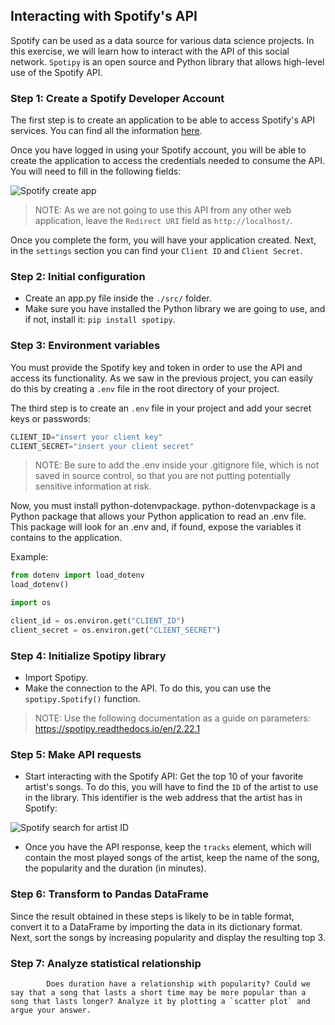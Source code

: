## Interacting with Spotify's API

Spotify can be used as a data source for various data science projects. In this exercise, we will learn how to interact with the API of this social network. `Spotipy` is an open source and Python library that allows high-level use of the Spotify API.

### Step 1: Create a Spotify Developer Account
The first step is to create an application to be able to access Spotify's API services. You can find all the information [here](https://developer.spotify.com/documentation/web-api).

Once you have logged in using your Spotify account, you will be able to create the application to access the credentials needed to consume the API. You will need to fill in the following fields:

![Spotify create app](https://github.com/4GeeksAcademy/interacting-with-api-python-project-tutorial/blob/main/assets/spotify_1.PNG?raw=true)

> NOTE: As we are not going to use this API from any other web application, leave the `Redirect URI` field as `http://localhost/`.

Once you complete the form, you will have your application created. Next, in the `settings` section you can find your `Client ID` and `Client Secret`.

### Step 2: Initial configuration

- Create an app.py file inside the `./src/` folder.
- Make sure you have installed the Python library we are going to use, and if not, install it: `pip install spotipy`.

### Step 3: Environment variables

You must provide the Spotify key and token in order to use the API and access its functionality. As we saw in the previous project, you can easily do this by creating a `.env` file in the root directory of your project.

The third step is to create an `.env` file in your project and add your secret keys or passwords:

```py
CLIENT_ID="insert your client key"
CLIENT_SECRET="insert your client secret"
```

> NOTE: Be sure to add the .env inside your .gitignore file, which is not saved in source control, so that you are not putting potentially sensitive information at risk.

Now, you must install python-dotenvpackage. python-dotenvpackage is a Python package that allows your Python application to read an .env file. This package will look for an .env and, if found, expose the variables it contains to the application.

Example:

```py
from dotenv import load_dotenv
load_dotenv()

import os

client_id = os.environ.get("CLIENT_ID")
client_secret = os.environ.get("CLIENT_SECRET")
```

### Step 4: Initialize Spotipy library

- Import Spotipy.
- Make the connection to the API. To do this, you can use the `spotipy.Spotify()` function.

> NOTE: Use the following documentation as a guide on parameters: https://spotipy.readthedocs.io/en/2.22.1

### Step 5: Make API requests

- Start interacting with the Spotify API: Get the top 10 of your favorite artist's songs. To do this, you will have to find the `ID` of the artist to use in the library. This identifier is the web address that the artist has in Spotify:

![Spotify search for artist ID](https://github.com/4GeeksAcademy/interacting-with-api-python-project-tutorial/blob/main/assets/spotify_2.png?raw=true)

- Once you have the API response, keep the `tracks` element, which will contain the most played songs of the artist, keep the name of the song, the popularity and the duration (in minutes).

### Step 6: Transform to Pandas DataFrame

Since the result obtained in these steps is likely to be in table format, convert it to a DataFrame by importing the data in its dictionary format. Next, sort the songs by increasing popularity and display the resulting top 3.

### Step 7: Analyze statistical relationship

            Does duration have a relationship with popularity? Could we say that a song that lasts a short time may be more popular than a song that lasts longer? Analyze it by plotting a `scatter plot` and argue your answer.